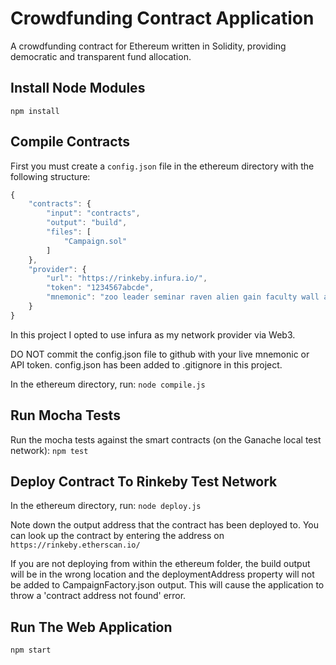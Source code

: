 # Crowdfunding Contract Application
A crowdfunding contract for Ethereum written in Solidity, providing democratic and transparent fund allocation.

## Install Node Modules
`npm install`

## Compile Contracts
First you must create a `config.json` file in the ethereum directory with the following structure:
```javascript
{
	"contracts": {
		"input": "contracts",
		"output": "build",
		"files": [
			"Campaign.sol"
		]
	},
	"provider": {
		"url": "https://rinkeby.infura.io/",
		"token": "1234567abcde",
		"mnemonic": "zoo leader seminar raven alien gain faculty wall age relief spot elegant"
	}
}
```
In this project I opted to use infura as my network provider via Web3.

DO NOT commit the config.json file to github with your live mnemonic or API token. config.json has been added to .gitignore in this project.

In the ethereum directory, run:
`node compile.js`

## Run Mocha Tests
Run the mocha tests against the smart contracts (on the Ganache local test network):
`npm test`

## Deploy Contract To Rinkeby Test Network
In the ethereum directory, run:
`node deploy.js`

Note down the output address that the contract has been deployed to. You can look  up the contract by entering the address on `https://rinkeby.etherscan.io/`

If you are not deploying from within the ethereum folder, the build output will be in the wrong location and the deploymentAddress property will not be added to CampaignFactory.json output. This will cause the application to throw a 'contract address not found' error.

## Run The Web Application
`npm start`
